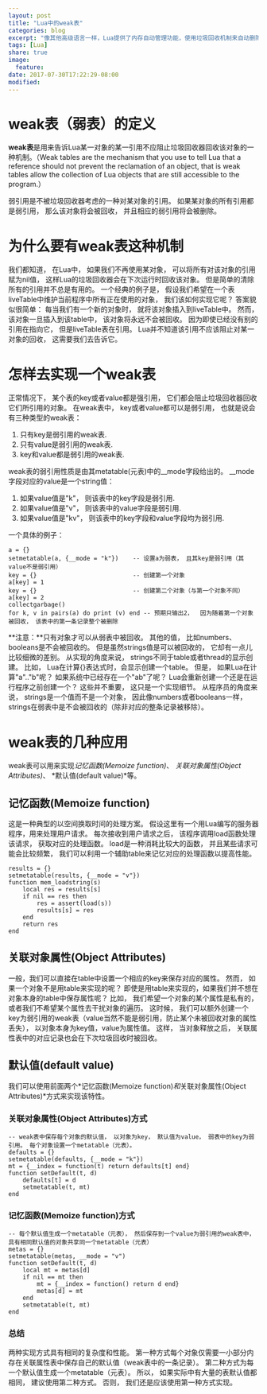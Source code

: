 ```yaml
---
layout: post
title: "Lua中的weak表"
categories: blog
excerpt: "像其他高级语言一样，Lua提供了内存自动管理功能，使用垃圾回收机制来自动删除已成为垃圾的对象。然而，有时即使非常聪明的回收器也需要你的帮助。没有任何垃圾回收器能做到使你完全不用关心资源管理。"
tags: [Lua]
share: true
image:
  feature:
date: 2017-07-30T17:22:29-08:00
modified: 
---
```


# weak表（弱表）的定义
**weak表**是用来告诉Lua某一对象的某一引用不应阻止垃圾回收器回收该对象的一种机制。（Weak tables are the mechanism that you use to tell Lua that a reference should not prevent the reclamation of an object, that is weak tables allow the collection of Lua objects that are still accessible to the program.）

弱引用是不被垃圾回收器考虑的一种对某对象的引用。 如果某对象的所有引用都是弱引用， 那么该对象将会被回收， 并且相应的弱引用将会被删除。

# 为什么要有weak表这种机制
我们都知道， 在Lua中， 如果我们不再使用某对象， 可以将所有对该对象的引用赋为nil值， 这样Lua的垃圾回收器会在下次运行时回收该对象。 但是简单的清除所有的引用并不总是有用的。 一个经典的例子是， 假设我们希望在一个表liveTable中维护当前程序中所有正在使用的对象， 我们该如何实现它呢？ 答案貌似很简单： 每当我们有一个新的对象时， 就将该对象插入到liveTable中。 然而， 该对象一旦插入到该table中， 该对象将永远不会被回收。 因为即使已经没有别的引用在指向它， 但是liveTable表在引用。 Lua并不知道该引用不应该阻止对某一对象的回收， 这需要我们去告诉它。

# 怎样去实现一个weak表
正常情况下， 某个表的key或者value都是强引用， 它们都会阻止垃圾回收器回收它们所引用的对象。 在weak表中， key或者value都可以是弱引用， 也就是说会有三种类型的weak表：
1. 只有key是弱引用的weak表.
2. 只有value是弱引用的weak表.
3. key和value都是弱引用的weak表.

weak表的弱引用性质是由其metatable(元表)中的__mode字段给出的。 __mode字段对应的value是一个string值：
1. 如果value值是"k"， 则该表中的key字段是弱引用.
2. 如果value值是"v"， 则该表中的value字段是弱引用.
3. 如果value值是"kv"， 则该表中的key字段和value字段均为弱引用.

一个具体的例子：
```
a = {}
setmetatable(a, {__mode = "k"})    -- 设置a为弱表， 且其key是弱引用（其value不是弱引用）
key = {}                           -- 创建第一个对象
a[key] = 1
key = {}                           -- 创建第二个对象（与第一个对象不同）  
a[key] = 2
collectgarbage()
for k, v in pairs(a) do print (v) end -- 预期只输出2，  因为随着第一个对象被回收， 该表中的第一条记录整个被删除
```

**注意：**只有对象才可以从弱表中被回收。 其他的值， 比如numbers、 booleans是不会被回收的。 但是虽然strings值是可以被回收的， 它却有一点儿比较细微的差别。 从实现的角度来说， strings不同于table或者thread的显示创建。 比如， Lua在计算{}表达式时，会显示创建一个table。 但是， 如果Lua在计算"a".."b"呢？ 如果系统中已经存在一个"ab"了呢？ Lua会重新创建一个还是在运行程序之前创建一个？ 这些并不重要， 这只是一个实现细节。 从程序员的角度来说， strings是一个值而不是一个对象， 因此像numbers或者booleans一样， strings在弱表中是不会被回收的（除非对应的整条记录被移除）。

# weak表的几种应用
weak表可以用来实现*记忆函数(Memoize function)*、 *关联对象属性(Object Attributes)*、 *默认值(default value)*等。

## 记忆函数(Memoize function)
这是一种典型的以空间换取时间的处理方案。 假设这里有一个用Lua编写的服务器程序，用来处理用户请求。 每次接收到用户请求之后， 该程序调用load函数处理该请求， 获取对应的处理函数。 load是一种消耗比较大的函数， 并且某些请求可能会比较频繁， 我们可以利用一个辅助table来记忆对应的处理函数以提高性能。
```
results = {}
setmetatable(results, {__mode = "v"})
function mem_loadstring(s)
    local res = results[s]
    if nil == res then
        res = assert(load(s))
        results[s] = res
    end
    return res
end
```

## 关联对象属性(Object Attributes)
一般，我们可以直接在table中设置一个相应的key来保存对应的属性。 然而， 如果一个对象不是用table来实现的呢？ 即使是用table来实现的，如果我们并不想在对象本身的table中保存属性呢？ 比如， 我们希望一个对象的某个属性是私有的， 或者我们不希望某个属性去干扰对象的遍历。 这时候， 我们可以额外创建一个key为弱引用的weak表（value当然不能是弱引用，防止某个未被回收对象的属性丢失）， 以对象本身为key值，value为属性值。 这样， 当对象释放之后， 关联属性表中的对应记录也会在下次垃圾回收时被回收。

## 默认值(default value)
我们可以使用前面两个*记忆函数(Memoize function)*和*关联对象属性(Object Attributes)*方式来实现该特性。

### 关联对象属性(Object Attributes)方式
```
-- weak表中保存每个对象的默认值， 以对象为key， 默认值为value， 弱表中的key为弱引用。 每个对象设置一个metatable（元表）。
defaults = {}
setmetatable(defaults, {__mode = "k"})
mt = {__index = function(t) return defaults[t] end}
function setDefault(t, d)
    defaults[t] = d
    setmetatable(t, mt)
end
```

### 记忆函数(Memoize function)方式
```
-- 每个默认值生成一个metatable（元表）， 然后保存到一个value为弱引用的weak表中， 具有相同默认值的对象共享同一个metatable（元表）
metas = {}
setmetatable(metas, __mode = "v")
function setDefault(t, d)
    local mt = metas[d]
    if nil == mt then
        mt = {__index = function() return d end}
        metas[d] = mt 
    end
    setmetatable(t, mt)
end
```

### 总结
两种实现方式具有相同的复杂度和性能。 第一种方式每个对象仅需要一小部分内存在关联属性表中保存自己的默认值（weak表中的一条记录）。 第二种方式为每一个默认值生成一个metatable（元表）。 所以， 如果实际中有大量的表默认值都相同， 建议使用第二种方式。 否则， 我们还是应该使用第一种方式实现。

